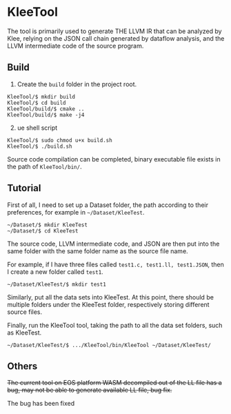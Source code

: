 # KleeTool

The tool is primarily used to generate THE LLVM IR that can be analyzed by Klee, relying on the JSON call chain generated by dataflow analysis, and the LLVM intermediate code of the source program.

## Build

1. Create the `build` folder in the project root.

```shell
KleeTool/$ mkdir build
KleeTool/$ cd build
KleeTool/build/$ cmake ..
KleeTool/build/$ make -j4
```

2. ue shell script

```shell script
KleeTool/$ sudo chmod u+x build.sh
KleeTool/$ ./build.sh
```

Source code compilation can be completed, binary executable file exists in the path of `KleeTool/bin/`.

## Tutorial

First of all, I need to set up a Dataset folder, the path according to their preferences, for example in `~/Dataset/KleeTest`.

```shell script
~/Dataset/$ mkdir KleeTest
~/Dataset/$ cd KleeTest
```

The source code, LLVM intermediate code, and JSON are then put into the same folder with the same folder name as the source file name.

For example, if I have three files called `test1.c, test1.ll, test1.JSON`, then I create a new folder called `test1`.

```shell script
~/Dataset/KleeTest/$ mkdir test1
```

Similarly, put all the data sets into KleeTest. At this point, there should be multiple folders under the KleeTest folder, respectively storing different source files.

Finally, run the KleeTool tool, taking the path to all the data set folders, such as KleeTest.

```shell script
~/Dataset/KleeTest/$ .../KleeTool/bin/KleeTool ~/Dataset/KleeTest/
```

## Others

~~The current tool on EOS platform WASM decompiled out of the LL file has a bug, may not be able to generate available LL file, bug fix.~~

The bug has been fixed
